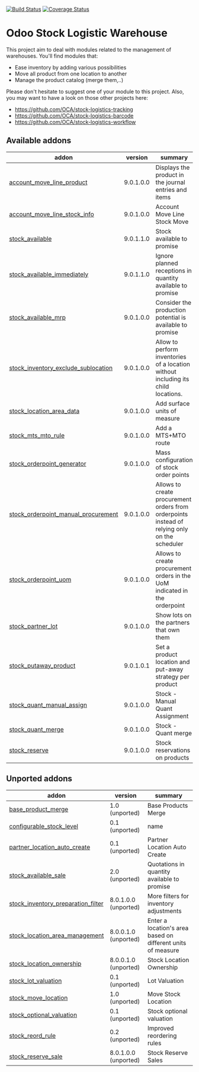 [![Build Status](https://travis-ci.org/OCA/stock-logistics-warehouse.svg?branch=9.0)](https://travis-ci.org/OCA/stock-logistics-warehouse)
[![Coverage Status](https://img.shields.io/coveralls/OCA/stock-logistics-warehouse/badge.png?branch=9.0)](https://coveralls.io/r/OCA/stock-logistics-warehouse?branch=9.0)

Odoo Stock Logistic Warehouse
=============================


This project aim to deal with modules related to the management of warehouses. You'll find modules that:

 - Ease inventory by adding various possibilities
 - Move all product from one location to another
 - Manage the product catalog (merge them,..)

Please don't hesitate to suggest one of your module to this project. Also, you may want to have a look on those other projects here:

 - https://github.com/OCA/stock-logistics-tracking
 - https://github.com/OCA/stock-logistics-barcode
 - https://github.com/OCA/stock-logistics-workflow

[//]: # (addons)
Available addons
----------------
addon | version | summary
--- | --- | ---
[account_move_line_product](account_move_line_product/) | 9.0.1.0.0 | Displays the product in the journal entries and items
[account_move_line_stock_info](account_move_line_stock_info/) | 9.0.1.0.0 | Account Move Line Stock Move
[stock_available](stock_available/) | 9.0.1.1.0 | Stock available to promise
[stock_available_immediately](stock_available_immediately/) | 9.0.1.1.0 | Ignore planned receptions in quantity available to promise
[stock_available_mrp](stock_available_mrp/) | 9.0.1.0.0 | Consider the production potential is available to promise
[stock_inventory_exclude_sublocation](stock_inventory_exclude_sublocation/) | 9.0.1.0.0 | Allow to perform inventories of a location without including its child locations.
[stock_location_area_data](stock_location_area_data/) | 9.0.1.0.0 | Add surface units of measure
[stock_mts_mto_rule](stock_mts_mto_rule/) | 9.0.1.0.0 | Add a MTS+MTO route
[stock_orderpoint_generator](stock_orderpoint_generator/) | 9.0.1.0.0 | Mass configuration of stock order points
[stock_orderpoint_manual_procurement](stock_orderpoint_manual_procurement/) | 9.0.1.0.0 | Allows to create procurement orders from orderpoints instead of relying only on the scheduler
[stock_orderpoint_uom](stock_orderpoint_uom/) | 9.0.1.0.0 | Allows to create procurement orders in the UoM indicated in the orderpoint
[stock_partner_lot](stock_partner_lot/) | 9.0.1.0.0 | Show lots on the partners that own them
[stock_putaway_product](stock_putaway_product/) | 9.0.1.0.1 | Set a product location and put-away strategy per product
[stock_quant_manual_assign](stock_quant_manual_assign/) | 9.0.1.0.0 | Stock - Manual Quant Assignment
[stock_quant_merge](stock_quant_merge/) | 9.0.1.0.0 | Stock - Quant merge
[stock_reserve](stock_reserve/) | 9.0.1.0.0 | Stock reservations on products

Unported addons
---------------
addon | version | summary
--- | --- | ---
[base_product_merge](base_product_merge/) | 1.0 (unported) | Base Products Merge
[configurable_stock_level](configurable_stock_level/) | 0.1 (unported) | name
[partner_location_auto_create](partner_location_auto_create/) | 0.1 (unported) | Partner Location Auto Create
[stock_available_sale](stock_available_sale/) | 2.0 (unported) | Quotations in quantity available to promise
[stock_inventory_preparation_filter](stock_inventory_preparation_filter/) | 8.0.1.0.0 (unported) | More filters for inventory adjustments
[stock_location_area_management](stock_location_area_management/) | 8.0.0.1.0 (unported) | Enter a location's area based on different units of measure
[stock_location_ownership](stock_location_ownership/) | 8.0.0.1.0 (unported) | Stock Location Ownership
[stock_lot_valuation](stock_lot_valuation/) | 0.1 (unported) | Lot Valuation
[stock_move_location](stock_move_location/) | 1.0 (unported) | Move Stock Location
[stock_optional_valuation](stock_optional_valuation/) | 0.1 (unported) | Stock optional valuation
[stock_reord_rule](stock_reord_rule/) | 0.2 (unported) | Improved reordering rules
[stock_reserve_sale](stock_reserve_sale/) | 8.0.1.0.0 (unported) | Stock Reserve Sales

[//]: # (end addons)

